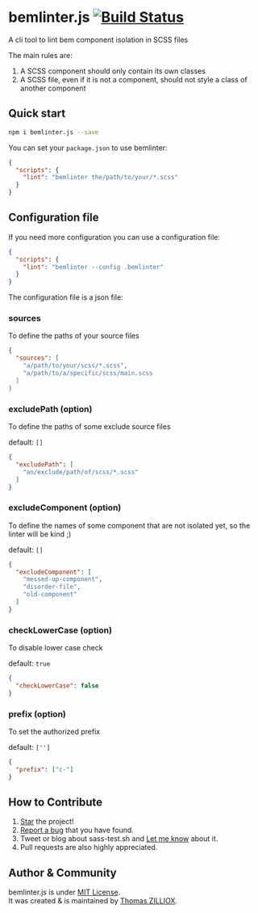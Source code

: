 bemlinter.js [![Build Status](https://travis-ci.org/tzi/bemlinter.js.svg?branch=master)](https://travis-ci.org/tzi/bemlinter.js)
======

A cli tool to lint bem component isolation in SCSS files

The main rules are: 

 1. A SCSS component should only contain its own classes
 2. A SCSS file, even if it is not a component, should not style a class of another component

 
Quick start
------

```sh
npm i bemlinter.js --save
```

You can set your `package.json` to use bemlinter:

```json
{
  "scripts": {
    "lint": "bemlinter the/path/to/your/*.scss"
  }
}
```


Configuration file 
------

If you need more configuration you can use a configuration file:

```json
{
  "scripts": {
    "lint": "bemlinter --config .bemlinter"
  }
}
```

The configuration file is a json file:

### sources

To define the paths of your source files

```json
{
  "sources": [
    "a/path/to/your/scss/*.scss",
    "a/path/to/a/specific/scss/main.scss
  ]
}
```

### excludePath (option)

To define the paths of some exclude source files 

default: `[]`

```json
{
  "excludePath": [
    "an/exclude/path/of/scss/*.scss"
  ]
}
```

### excludeComponent (option)

To define the names of some component that are not isolated yet, so the linter will be kind ;)

default: `[]`

```json
{
  "excludeComponent": [
    "messed-up-component",
    "disorder-file",
    "old-component"
  ]
}
```

### checkLowerCase (option)
 
To disable lower case check

default: `true`

```json
{
  "checkLowerCase": false
}
```

### prefix (option)
 
To set the authorized prefix

default: `['']`

```json
{
  "prefix": ["c-"]
}
```


How to Contribute
--------

1. [Star](https://github.com/tzi/bemlinter.js/stargazers) the project!
2. [Report a bug](https://github.com/tzi/bemlinter.js/issues/new) that you have found.
3. Tweet or blog about sass-test.sh and [Let me know](https://twitter.com/iamtzi) about it.
4. Pull requests are also highly appreciated.


Author & Community
--------

bemlinter.js is under [MIT License](http://tzi.mit-license.org/).<br>
It was created & is maintained by [Thomas ZILLIOX](http://tzi.fr).


